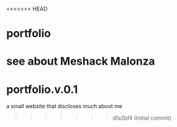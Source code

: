 <<<<<<< HEAD
# portfolio
see about Meshack Malonza
=======
# portfolio.v.0.1
a small website that discloses much about me
>>>>>>> dfa2bf4 (Initial commit)
